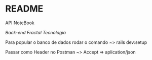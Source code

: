 # README

API NoteBook

*Back-end Fractal Tecnologia*

Para popular o banco de dados rodar o comando ~> rails dev:setup

Passar como Header no Postman ~> Accept => aplication/json